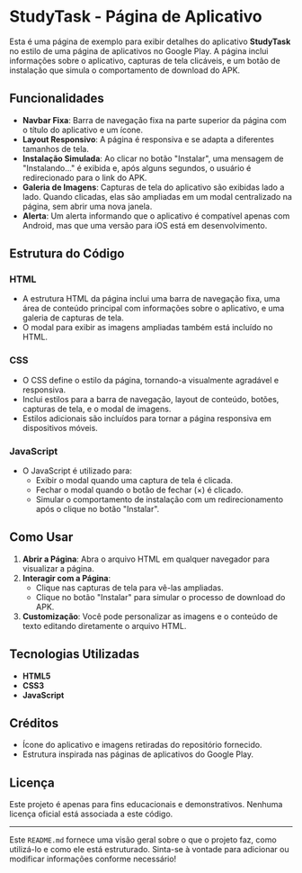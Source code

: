 

# StudyTask - Página de Aplicativo

Esta é uma página de exemplo para exibir detalhes do aplicativo **StudyTask** no estilo de uma página de aplicativos no Google Play. A página inclui informações sobre o aplicativo, capturas de tela clicáveis, e um botão de instalação que simula o comportamento de download do APK. 

## Funcionalidades

- **Navbar Fixa**: Barra de navegação fixa na parte superior da página com o título do aplicativo e um ícone.
- **Layout Responsivo**: A página é responsiva e se adapta a diferentes tamanhos de tela.
- **Instalação Simulada**: Ao clicar no botão "Instalar", uma mensagem de "Instalando..." é exibida e, após alguns segundos, o usuário é redirecionado para o link do APK.
- **Galeria de Imagens**: Capturas de tela do aplicativo são exibidas lado a lado. Quando clicadas, elas são ampliadas em um modal centralizado na página, sem abrir uma nova janela.
- **Alerta**: Um alerta informando que o aplicativo é compatível apenas com Android, mas que uma versão para iOS está em desenvolvimento.

## Estrutura do Código

### HTML

- A estrutura HTML da página inclui uma barra de navegação fixa, uma área de conteúdo principal com informações sobre o aplicativo, e uma galeria de capturas de tela.
- O modal para exibir as imagens ampliadas também está incluído no HTML.

### CSS

- O CSS define o estilo da página, tornando-a visualmente agradável e responsiva.
- Inclui estilos para a barra de navegação, layout de conteúdo, botões, capturas de tela, e o modal de imagens.
- Estilos adicionais são incluídos para tornar a página responsiva em dispositivos móveis.

### JavaScript

- O JavaScript é utilizado para:
  - Exibir o modal quando uma captura de tela é clicada.
  - Fechar o modal quando o botão de fechar (&times;) é clicado.
  - Simular o comportamento de instalação com um redirecionamento após o clique no botão "Instalar".

## Como Usar

1. **Abrir a Página**: Abra o arquivo HTML em qualquer navegador para visualizar a página.
2. **Interagir com a Página**:
   - Clique nas capturas de tela para vê-las ampliadas.
   - Clique no botão "Instalar" para simular o processo de download do APK.
3. **Customização**: Você pode personalizar as imagens e o conteúdo de texto editando diretamente o arquivo HTML.

## Tecnologias Utilizadas

- **HTML5**
- **CSS3**
- **JavaScript**


## Créditos

- Ícone do aplicativo e imagens retiradas do repositório fornecido.
- Estrutura inspirada nas páginas de aplicativos do Google Play.

## Licença

Este projeto é apenas para fins educacionais e demonstrativos. Nenhuma licença oficial está associada a este código.

---

Este `README.md` fornece uma visão geral sobre o que o projeto faz, como utilizá-lo e como ele está estruturado. Sinta-se à vontade para adicionar ou modificar informações conforme necessário!
